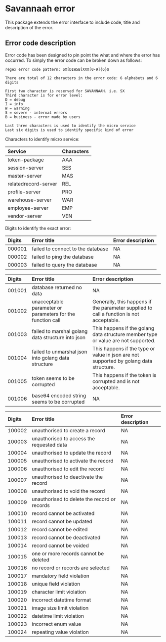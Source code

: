 # Savannaah error
This package extends the error interface to include code, title and description of the error.

## Error code description
Error code has been designed to pin point the what and where the error has occurred. To simply the error code can be broken down as follows:
    
    regex error code pattern: SX[DIWSB]XXX[0-9]{6}$
    
    There are total of 12 characters in the error code: 6 alphabets and 6 digits
    
    First two character is reserved for SAVANNAAH. i.e. SX
    Third character is for error level:
    D = debug
    I = info
    W = warning
    S = severe - internal errors
    B = business - error made by users
    
    Last three characters is used to identify the micro service
    Last six digits is used to identify specific kind of error

Characters to identify micro service:

| Service | Characters |
| :------ | :--------- |
| token-package | AAA |
| session-server | SES |
| master-server | MAS |
| relatedrecord-server | REL |
| profile-server | PRO |
| warehouse-server | WAR |
| employee-server | EMP |
| vendor-server | VEN |

Digits to identify the exact error:

| Digits | Error title | Error description |
| :----- | :---------- | :---------------- |
| 000001 | failed to connect to the database | NA |
| 000002 | failed to ping the database | NA |
| 000003 | failed to query the database | NA |

| Digits | Error title | Error description |
| :----- | :---------- | :---------------- |
| 001001 | database returned no data | NA |
| 001002 | unacceptable parameter or parameters for the function call | Generally, this happens if the parameter supplied to call a function is not acceptable. |
| 001003 | failed to marshal golang data structure into json | This happens if the golang data structure member type or value are not supported. |
| 001004 | failed to unmarshal json into golang data structure | This happens if the type or value in json are not supported by golang data structure. |
| 001005 | token seems to be corrupted | This happens if the token is corrupted and is not acceptable. |
| 001006 | base64 encoded string seems to be corrupted | NA |

| Digits | Error title | Error description |
| :----- | :---------- | :---------------- |
| 100002 | unauthorised to create a record | NA |
| 100003 | unauthorised to access the requested data | NA |
| 100004 | unauthorised to update the record | NA |
| 100005 | unauthorised to activate the record | NA |
| 100006 | unauthorised to edit the record | NA |
| 100007 | unauthorised to deactivate the record | NA |
| 100008 | unauthorised to void the record | NA |
| 100009 | unauthorised to delete the record or records | NA |
| 100010 | record cannot be activated | NA |
| 100011 | record cannot be updated | NA |
| 100012 | record cannot be edited | NA |
| 100013 | record cannot be deactivated | NA |
| 100014 | record cannot be voided | NA |
| 100015 | one or more records cannot be deleted | NA |
| 100016 | no record or records are selected | NA |
| 100017 | mandatory field violation | NA |
| 100018 | unique field violation | NA |
| 100019 | character limit violation | NA |
| 100020 | incorrect datetime format | NA |
| 100021 | image size limit violation |  NA |
| 100022 | datetime limit violation | NA |
| 100023 | incorrect enum value | NA |
| 100024 | repeating value violation | NA |